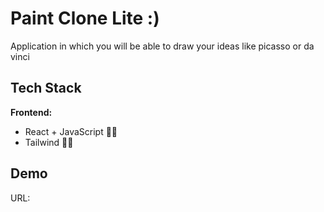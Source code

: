 
# Paint Clone Lite :)

Application in which you will be able to draw your ideas like picasso or da vinci

## Tech Stack

**Frontend:** 
 
 - React + JavaScript 👨‍💻
 - Tailwind 👨‍🎨
 
 
## Demo

URL: 


